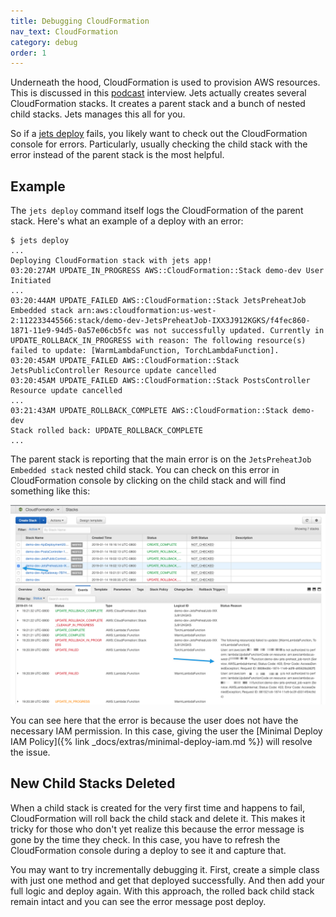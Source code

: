 ```yaml
---
title: Debugging CloudFormation
nav_text: CloudFormation
category: debug
order: 1
---
```


Underneath the hood, CloudFormation is used to provision AWS resources. This is discussed in this [podcast](http://5by5.tv/rubyonrails/253) interview.  Jets actually creates several CloudFormation stacks. It creates a parent stack and a bunch of nested child stacks.  Jets manages this all for you.

So if a [jets deploy](http://rubyonjets.com/reference/jets-deploy/) fails, you likely want to check out the CloudFormation console for errors. Particularly, usually checking the child stack with the error instead of the parent stack is the most helpful.

## Example

The `jets deploy` command itself logs the CloudFormation of the parent stack.  Here's what an example of a deploy with an error:

    $ jets deploy
    ...
    Deploying CloudFormation stack with jets app!
    03:20:27AM UPDATE_IN_PROGRESS AWS::CloudFormation::Stack demo-dev User Initiated
    ...
    03:20:44AM UPDATE_FAILED AWS::CloudFormation::Stack JetsPreheatJob Embedded stack arn:aws:cloudformation:us-west-2:112233445566:stack/demo-dev-JetsPreheatJob-IXX3J912KGKS/f4fec860-1871-11e9-94d5-0a57e06cb5fc was not successfully updated. Currently in UPDATE_ROLLBACK_IN_PROGRESS with reason: The following resource(s) failed to update: [WarmLambdaFunction, TorchLambdaFunction].
    03:20:45AM UPDATE_FAILED AWS::CloudFormation::Stack JetsPublicController Resource update cancelled
    03:20:45AM UPDATE_FAILED AWS::CloudFormation::Stack PostsController Resource update cancelled
    ...
    03:21:43AM UPDATE_ROLLBACK_COMPLETE AWS::CloudFormation::Stack demo-dev
    Stack rolled back: UPDATE_ROLLBACK_COMPLETE
    ...

The parent stack is reporting that the main error is on the `JetsPreheatJob Embedded stack` nested child stack.  You can check on this error in CloudFormation console by clicking on the child stack and will find something like this:

![](/img/docs/debug/cloudformation-child-stack-error.png)

You can see here that the error is because the user does not have the necessary IAM permission. In this case, giving the user the [Minimal Deploy IAM Policy]({% link _docs/extras/minimal-deploy-iam.md %}) will resolve the issue.

## New Child Stacks Deleted

When a child stack is created for the very first time and happens to fail, CloudFormation will roll back the child stack and delete it. This makes it tricky for those who don't yet realize this because the error message is gone by the time they check. In this case, you have to refresh the CloudFormation console during a deploy to see it and capture that.

You may want to try incrementally debugging it. First, create a simple class with just one method and get that deployed successfully. And then add your full logic and deploy again. With this approach, the rolled back child stack remain intact and you can see the error message post deploy.

